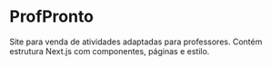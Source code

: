 # ProfPronto

Site para venda de atividades adaptadas para professores. Contém estrutura Next.js com componentes, páginas e estilo.